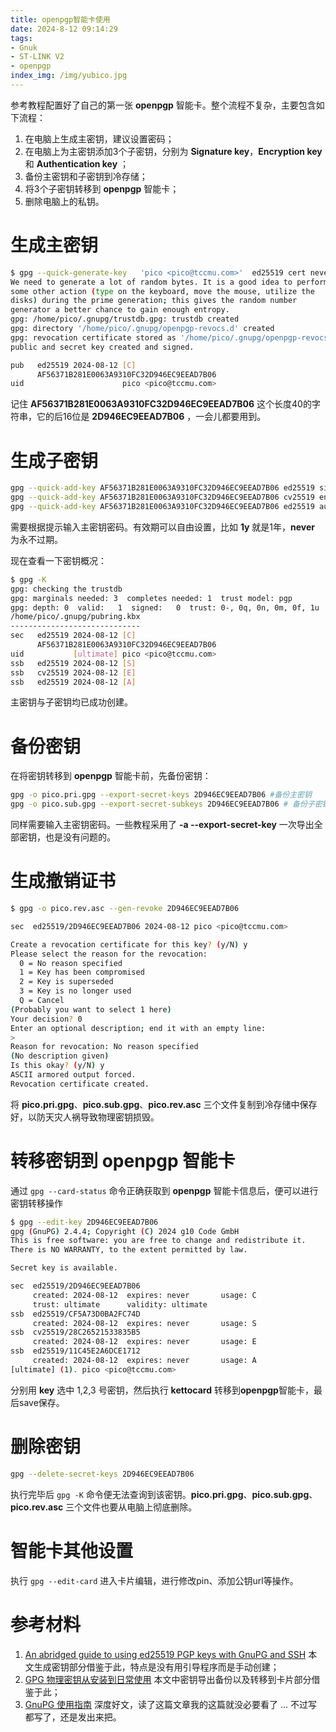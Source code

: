 ```yaml
---
title: openpgp智能卡使用
date: 2024-8-12 09:14:29
tags:
- Gnuk
- ST-LINK V2
- openpgp
index_img: /img/yubico.jpg
---
```


参考教程配置好了自己的第一张 **openpgp** 智能卡。整个流程不复杂，主要包含如下流程：

1. 在电脑上生成主密钥，建议设置密码；
2. 在电脑上为主密钥添加3个子密钥，分别为 **Signature key**，**Encryption key** 和 **Authentication key** ；
3. 备份主密钥和子密钥到冷存储；
4. 将3个子密钥转移到 **openpgp** 智能卡；
5. 删除电脑上的私钥。

# 生成主密钥
```bash
$ gpg --quick-generate-key   'pico <pico@tccmu.com>'  ed25519 cert never
We need to generate a lot of random bytes. It is a good idea to perform
some other action (type on the keyboard, move the mouse, utilize the
disks) during the prime generation; this gives the random number
generator a better chance to gain enough entropy.
gpg: /home/pico/.gnupg/trustdb.gpg: trustdb created
gpg: directory '/home/pico/.gnupg/openpgp-revocs.d' created
gpg: revocation certificate stored as '/home/pico/.gnupg/openpgp-revocs.d/AF56371B281E0063A9310FC32D946EC9EEAD7B06.rev'
public and secret key created and signed.

pub   ed25519 2024-08-12 [C]
      AF56371B281E0063A9310FC32D946EC9EEAD7B06
uid                      pico <pico@tccmu.com>
```

记住 **AF56371B281E0063A9310FC32D946EC9EEAD7B06** 这个长度40的字符串，它的后16位是 **2D946EC9EEAD7B06** ，一会儿都要用到。
# 生成子密钥
```bash
gpg --quick-add-key AF56371B281E0063A9310FC32D946EC9EEAD7B06 ed25519 sign never
gpg --quick-add-key AF56371B281E0063A9310FC32D946EC9EEAD7B06 cv25519 encr never
gpg --quick-add-key AF56371B281E0063A9310FC32D946EC9EEAD7B06 ed25519 auth never
```

需要根据提示输入主密钥密码。有效期可以自由设置，比如 **1y** 就是1年，**never** 为永不过期。

现在查看一下密钥概况：

```bash
$ gpg -K
gpg: checking the trustdb
gpg: marginals needed: 3  completes needed: 1  trust model: pgp
gpg: depth: 0  valid:   1  signed:   0  trust: 0-, 0q, 0n, 0m, 0f, 1u
/home/pico/.gnupg/pubring.kbx
-----------------------------
sec   ed25519 2024-08-12 [C]
      AF56371B281E0063A9310FC32D946EC9EEAD7B06
uid           [ultimate] pico <pico@tccmu.com>
ssb   ed25519 2024-08-12 [S]
ssb   cv25519 2024-08-12 [E]
ssb   ed25519 2024-08-12 [A]
```
主密钥与子密钥均已成功创建。

# 备份密钥
在将密钥转移到 **openpgp** 智能卡前，先备份密钥：

```bash
gpg -o pico.pri.gpg --export-secret-keys 2D946EC9EEAD7B06 #备份主密钥
gpg -o pico.sub.gpg --export-secret-subkeys 2D946EC9EEAD7B06 # 备份子密钥
```
同样需要输入主密钥密码。一些教程采用了 **-a --export-secret-key** 一次导出全部密钥，也是没有问题的。

# 生成撤销证书
```bash
$ gpg -o pico.rev.asc --gen-revoke 2D946EC9EEAD7B06

sec  ed25519/2D946EC9EEAD7B06 2024-08-12 pico <pico@tccmu.com>

Create a revocation certificate for this key? (y/N) y
Please select the reason for the revocation:
  0 = No reason specified
  1 = Key has been compromised
  2 = Key is superseded
  3 = Key is no longer used
  Q = Cancel
(Probably you want to select 1 here)
Your decision? 0
Enter an optional description; end it with an empty line:
>
Reason for revocation: No reason specified
(No description given)
Is this okay? (y/N) y
ASCII armored output forced.
Revocation certificate created.
```

将 **pico.pri.gpg**、**pico.sub.gpg**、**pico.rev.asc** 三个文件复制到冷存储中保存好，以防天灾人祸导致物理密钥损毁。

# 转移密钥到 openpgp 智能卡
通过 `gpg --card-status` 命令正确获取到 **openpgp** 智能卡信息后，便可以进行密钥转移操作
```bash
$ gpg --edit-key 2D946EC9EEAD7B06
gpg (GnuPG) 2.4.4; Copyright (C) 2024 g10 Code GmbH
This is free software: you are free to change and redistribute it.
There is NO WARRANTY, to the extent permitted by law.

Secret key is available.

sec  ed25519/2D946EC9EEAD7B06
     created: 2024-08-12  expires: never       usage: C
     trust: ultimate      validity: ultimate
ssb  ed25519/CF5A73D0BA2FC74D
     created: 2024-08-12  expires: never       usage: S
ssb  cv25519/28C26521533835B5
     created: 2024-08-12  expires: never       usage: E
ssb  ed25519/11C45E2A6DCE1712
     created: 2024-08-12  expires: never       usage: A
[ultimate] (1). pico <pico@tccmu.com>
```

分别用 **key** 选中 1,2,3 号密钥，然后执行 **kettocard** 转移到**openpgp**智能卡，最后save保存。

# 删除密钥
```bash
gpg --delete-secret-keys 2D946EC9EEAD7B06
```

执行完毕后 `gpg -K` 命令便无法查询到该密钥。**pico.pri.gpg**、**pico.sub.gpg**、**pico.rev.asc** 三个文件也要从电脑上彻底删除。

# 智能卡其他设置
执行 `gpg --edit-card` 进入卡片编辑，进行修改pin、添加公钥url等操作。

# 参考材料
1. [An abridged guide to using ed25519 PGP keys with GnuPG and SSH](https://musigma.blog/2021/05/09/gpg-ssh-ed25519.html) 本文生成密钥部分借鉴于此，特点是没有用引导程序而是手动创建；
2. [GPG 物理密钥从安装到日常使用](https://blog.lamgc.moe/2021/02/26/gpg-smart-card-from-installation-to-use-tutorial/) 本文中密钥导出备份以及转移到卡片部分借鉴于此；
3. [GnuPG 使用指南](https://blog.moe233.net/posts/18974f8b/) 深度好文，读了这篇文章我的这篇就没必要看了 ... 不过写都写了，还是发出来把。